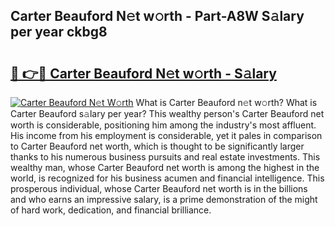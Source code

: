 ## Carter Beauford N𝚎t w𝚘rth - Part-A8W S𝚊lary per year ckbg8

# <h2><a href="http://gc4urn.nevu.top/?p=Carter+Beauford">🔗 👉🔴 Carter Beauford N𝚎t w𝚘rth - S𝚊lary</a></h2>

[![Carter Beauford N𝚎t W𝚘rth](https://i.imgur.com/Oavwk0R.jpeg)](http://gc4urn.nevu.top/?p=Carter+Beauford)
What is Carter Beauford n𝚎t w𝚘rth? What is Carter Beauford s𝚊lary per year?
This wealthy person's Carter Beauford net worth is considerable, positioning him among the industry's most affluent. His income from his employment is considerable, yet it pales in comparison to Carter Beauford net worth, which is thought to be significantly larger thanks to his numerous business pursuits and real estate investments. This wealthy man, whose Carter Beauford net worth is among the highest in the world, is recognized for his business acumen and financial intelligence. This prosperous individual, whose Carter Beauford net worth is in the billions and who earns an impressive salary, is a prime demonstration of the might of hard work, dedication, and financial brilliance.
